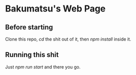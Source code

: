 # Bakumatsu's Web Page

## Before starting
Clone this repo, *cd* the shit out of it, then *npm install* inside it.


## Running this shit
Just *npm run start* and there you go.